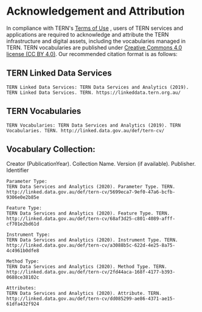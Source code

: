 # Acknowledgement and Attribution

In compliance with TERN's [Terms of Use](https://www.tern.org.au/terms-of-use) , users of TERN services and applications are required to acknowledge and attribute the TERN infrastructure and digital assets, including the vocabularies managed in TERN. TERN vocabularies are published under [Creative Commons 4.0 license (CC BY 4.0)](https://creativecommons.org/licenses/by/4.0/). Our recommended citation format is as follows:

## TERN Linked Data Services
```
TERN Linked Data Services: TERN Data Services and Analytics (2019). TERN Linked Data Services. TERN. https://linkeddata.tern.org.au/
```

## TERN Vocabularies
```
TERN Vocabularies: TERN Data Services and Analytics (2019). TERN Vocabularies. TERN. http://linked.data.gov.au/def/tern-cv/
```


## Vocabulary Collection: 

Creator (PublicationYear). Collection Name. Version (if available). Publisher. Identifier

```
Parameter Type:
TERN Data Services and Analytics (2020). Parameter Type. TERN. http://linked.data.gov.au/def/tern-cv/5699eca7-9ef0-47a6-bcfb-9306e0e2b85e
```

```
Feature Type:
TERN Data Services and Analytics (2020). Feature Type. TERN. http://linked.data.gov.au/def/tern-cv/68af3d25-c801-4089-afff-cf701e2bd61d
```

```
Instrument Type:
TERN Data Services and Analytics (2020). Instrument Type. TERN. http://linked.data.gov.au/def/tern-cv/a3088b5c-622d-4e25-8a75-4c4961b0dfe8
```

```
Method Type:
TERN Data Services and Analytics (2020). Method Type. TERN. http://linked.data.gov.au/def/tern-cv/2fd44aca-168f-4177-b393-0688ce38102c
```

```
Attributes:
TERN Data Services and Analytics (2020). Attribute. TERN. http://linked.data.gov.au/def/tern-cv/dd085299-ae86-4371-ae15-61dfa432f924
```